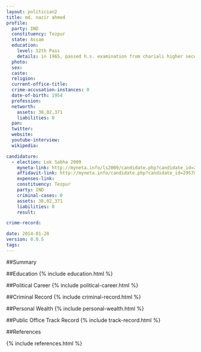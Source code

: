 ```yaml
---
layout: politician2
title: md. nazir ahmed
profile: 
  party: IND
  constituency: Tezpur
  state: Assam
  education: 
    level: 12th Pass
    details: in 1965, passed h.s. examination from chariali higher secondary and multipurpose school, biswanath chairali under board of secondary education of assam
  photo: 
  sex: 
  caste: 
  religion: 
  current-office-title: 
  crime-accusation-instances: 0
  date-of-birth: 1954
  profession: 
  networth: 
    assets: 38,02,371
    liabilities: 0
  pan: 
  twitter: 
  website: 
  youtube-interview: 
  wikipedia: 

candidature: 
  - election: Lok Sabha 2009
    myneta-link: http://myneta.info/ls2009/candidate.php?candidate_id=2957
    affidavit-link: http://myneta.info/candidate.php?candidate_id=2957&scan=original
    expenses-link: 
    constituency: Tezpur 
    party: IND
    criminal-cases: 0
    assets: 38,02,371
    liabilities: 0
    result:  

crime-record: 

date: 2014-01-28
version: 0.0.5
tags: 
---
```

##Summary


##Education
{% include education.html %}


##Political Career
{% include political-career.html %}


##Criminal Record
{% include criminal-record.html %}


##Personal Wealth
{% include personal-wealth.html %}


##Public Office Track Record
{% include track-record.html %}


##References


{% include references.html %}
